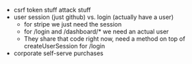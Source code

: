 - csrf token stuff attack stuff
- user session (just github) vs. login (actually have a user)
  - for stripe we just need the session
  - for /login and /dashboard/\* we need an actual user
  - They share that code right now, need a method on top of createUserSession for /login
- corporate self-serve purchases
